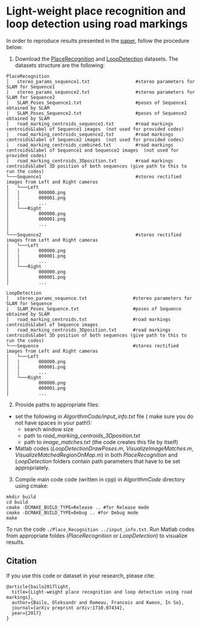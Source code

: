 # Light-weight place recognition and loop detection using road markings

In order to reproduce results presented in the [paper](https://www.researchgate.net/publication/320557008_Light-weight_place_recognition_and_loop_detection_using_road_markings), follow the procedure below:
1. Download the [PlaceRecognition](http://143.248.39.254/PlaceRecognition.zip) and [LoopDetection](http://143.248.39.254/LoopDetection.zip) datasets.
The datasets structure are the following:
```
PlaceRecognition
│   stereo_params_sequence1.txt                 #stereo parameters for SLAM for Sequence1
|   stereo_params_sequence2.txt                 #stereo parameters for SLAM for Sequence2
|   SLAM_Poses_Sequence1.txt                    #poses of Sequence1 obtained by SLAM
|   SLAM_Poses_Sequence2.txt                    #poses of Sequence2 obtained by SLAM
│   road_marking_centroids_sequence1.txt        #road markings centroids&label of Sequence1 images  (not used for provided codes)
|   road_marking_centroids_sequence2.txt        #road markings centroids&label of Sequence2 images  (not used for provided codes)
|   road_marking_centroids_combined.txt         #road markings centroids&label of Sequence1 and Sequence2 images  (not used for provided codes)
|   road_marking_centroids_3Dposition.txt       #road markings centroids&label 3D position of both sequences (give path to this to run the codes)
└───Sequence1                                   #stores rectified images from Left and Right cameras 
│   └───Left
│   |       000000.png
│   |       000001.png
│   |       ...
│   └───Right
│           000000.png
│           000001.png
│           ...
│   
└───Sequence2                                   #stores rectified images from Left and Right cameras 
│   └───Left
│   |       000000.png
│   |       000001.png
│   |       ...
│   └───Right
│           000000.png
│           000001.png
│           ...
```

```
LoopDetection
│   stereo_params_sequence.txt                 #stereo parameters for SLAM for Sequence
|   SLAM_Poses_Sequence.txt                    #poses of Sequence obtained by SLAM
│   road_marking_centroids.txt                 #road markings centroids&label of Sequence images 
|   road_marking_centroids_3Dposition.txt      #road markings centroids&label 3D position of both sequences (give path to this to run the codes)
└───Sequence                                   #stores rectified images from Left and Right cameras 
│   └───Left
│   |       000000.png
│   |       000001.png
│   |       ...
│   └───Right
│           000000.png
│           000001.png
│           ...
```
2. Provide paths to appropriate files:
* set the following in *AlgorithmCode/input_info.txt* file ( make sure you do not have spaces in your path!):
  - search window size
  - path to *road_marking_centroids_3Dposition.txt*
  - path to *image_matches.txt* (the code creates this file by itself)
* Matlab codes (*LoopDetectionDrawPoses.m*, *VisualizeImageMatches.m*, *VisualizeMatchedRegionOnMap.m*) in both *PlaceRecognition* and *LoopDetection* folders contain path parameters that have to be set appropriately.

3. Compile main code code (written in cpp) in *AlgorithmCode* directory using cmake:
```
mkdir build
cd build
cmake -DCMAKE_BUILD_TYPE=Release .. #for Release mode
cmake -DCMAKE_BUILD_TYPE=Debug .. #for Debug mode
make
```
To run the code ``` ./Place_Recognition ../input_info.txt ```.
Run Matlab codes from appropriate foldes (*PlaceRecognition* or *LoopDetection*) to visualize results.

## Citation
If you use this code or dataset in your research, please cite:
```
@article{bailo2017light,
  title={Light-weight place recognition and loop detection using road markings},
  author={Bailo, Oleksandr and Rameau, Francois and Kweon, In So},
  journal={arXiv preprint arXiv:1710.07434},
  year={2017}
}
```
